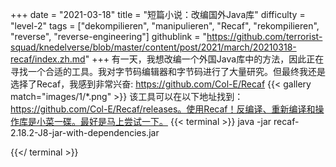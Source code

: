 +++
date = "2021-03-18"
title = "短篇小说：改编国外Java库"
difficulty = "level-2"
tags = ["dekompilieren", "manipulieren", "Recaf", "rekompilieren", "reverse", "reverse-engineering"]
githublink = "https://github.com/terrorist-squad/knedelverse/blob/master/content/post/2021/march/20210318-recaf/index.zh.md"
+++
有一天，我想改编一个外国Java库中的方法，因此正在寻找一个合适的工具。我对字节码编辑器和字节码进行了大量研究。但最终我还是选择了Recaf，我感到非常兴奋: https://github.com/Col-E/Recaf
{{< gallery match="images/1/*.png" >}}
该工具可以在以下地址找到：https://github.com/Col-E/Recaf/releases。使用Recaf！反编译、重新编译和操作库是小菜一碟。最好是马上尝试一下。
{{< terminal >}}
java -jar recaf-2.18.2-J8-jar-with-dependencies.jar

{{</ terminal >}}

